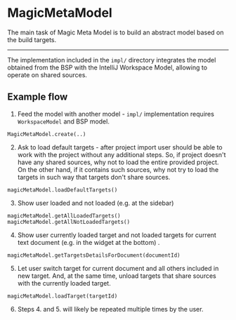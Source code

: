 # MagicMetaModel

The main task of Magic Meta Model is to build an abstract model based on the build targets.

---

The implementation included in the `impl/` directory integrates the model obtained from the BSP with the IntelliJ
Workspace Model, allowing to operate on shared sources.

## Example flow

1. Feed the model with another model - `impl/` implementation requires `WorkspaceModel` and BSP model.

```
MagicMetaModel.create(..)
```

2. Ask to load default targets - after project import user should be able to work with the project without any
   additional steps. So, if project doesn't have any shared sources, why not to load the entire provided project. On the
   other hand, if it contains such sources, why not try to load the targets in such way that targets don't share
   sources.

```
magicMetaModel.loadDefaultTargets()
```

3. Show user loaded and not loaded (e.g. at the sidebar)

```
magicMetaModel.getAllLoadedTargets()
magicMetaModel.getAllNotLoadedTargets()
```

4. Show user currently loaded target and not loaded targets for current text document (e.g. in the widget at the bottom)
   .

```
magicMetaModel.getTargetsDetailsForDocument(documentId)
```

5. Let user switch target for current document and all others included in new target. And, at the same time, unload
   targets that share sources with the currently loaded target.

```
magicMetaModel.loadTarget(targetId)
```

6. Steps 4. and 5. will likely be repeated multiple times by the user.
